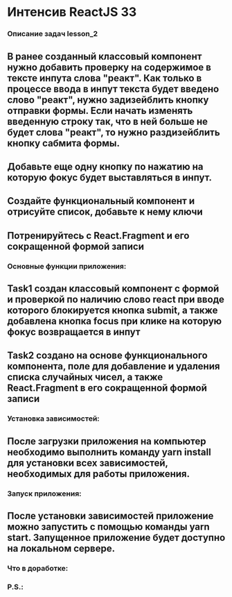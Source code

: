 # Интенсив ReactJS 33

### Описание задач lesson_2

## В ранее созданный классовый компонент нужно добавить проверку на содержимое в тексте инпута слова "реакт". Как только в процессе ввода в инпут текста будет введено слово "реакт", нужно задизейблить кнопку отправки формы. Если начать изменять введенную строку так, что в ней больше не будет слова "реакт", то нужно раздизейблить кнопку сабмита формы.

## Добавьте еще одну кнопку по нажатию на которую фокус будет выставляться в инпут.

## Создайте функциональный компонент и отрисуйте список, добавьте к нему ключи

## Потренируйтесь с React.Fragment и его сокращенной формой записи

### Основные функции приложения:

## Task1 создан классовый компонент с формой и проверкой по наличию слово react при вводе которого блокируется кнопка submit, а также добавлена кнопка focus при клике на которую фокус возвращается в инпут

## Task2 создано на основе функционального компонента, поле для добавление и удаления списка случайных чисел, а также React.Fragment в его сокращенной формой записи

### Установка зависимостей:

## После загрузки приложения на компьютер необходимо выполнить команду yarn install для установки всех зависимостей, необходимых для работы приложения.

### Запуск приложения:

## После установки зависимостей приложение можно запустить с помощью команды yarn start. Запущенное приложение будет доступно на локальном сервере.

### Что в доработке:

### P.S.:
